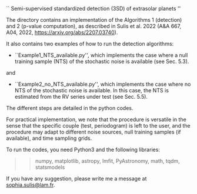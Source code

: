 `` Semi-supervised standardized detection (3SD) of extrasolar planets ''
 
 The directory contains an implementation of the Algorithms 1 (detection) and 2 (p-value computation), as described in Sulis et al. 2022 (A&A 667, A04, 2022, https://arxiv.org/abs/2207.03740).
 
 It also contains two examples of how to run the detection algorithms:
 
 - ``Example1_NTS_available.py'', which implements the case where a null training sample (NTS) of the stochastic noise is available (see Sec. 5.3). 
 
 and
 
 - ``Example2_no_NTS_available.py'', which implements the case where no NTS of the stochastic noise is available. In this case, the NTS is estimated from the RV series under test (see Sec. 5.5). 
 
The different steps are detailed in the python codes.

For practical implementation, we note that the procedure is versatile in the sense that the specific couple (test, periodogram) is left to the user, and the procedure may adapt to different noise sources, null training samples (if available), and time sampling grids. 

To run the codes, you need Python3 and the following libraries:
>> numpy, matplotlib, astropy, lmfit, PyAstronomy, math, tqdm, statsmodels

If you have any suggestion, please write me a message at sophia.sulis@lam.fr.
